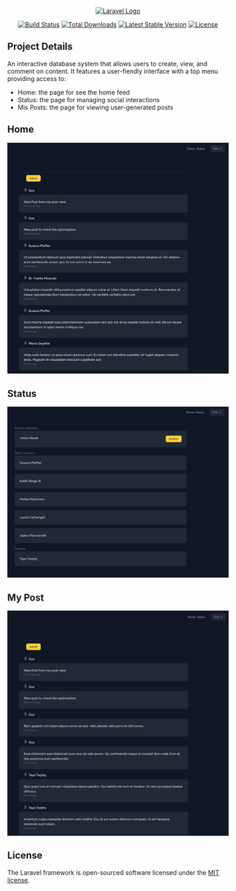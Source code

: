 <p align="center"><a href="https://laravel.com" target="_blank"><img src="https://raw.githubusercontent.com/laravel/art/master/logo-lockup/5%20SVG/2%20CMYK/1%20Full%20Color/laravel-logolockup-cmyk-red.svg" width="400" alt="Laravel Logo"></a></p>

<p align="center">
<a href="https://github.com/laravel/framework/actions"><img src="https://github.com/laravel/framework/workflows/tests/badge.svg" alt="Build Status"></a>
<a href="https://packagist.org/packages/laravel/framework"><img src="https://img.shields.io/packagist/dt/laravel/framework" alt="Total Downloads"></a>
<a href="https://packagist.org/packages/laravel/framework"><img src="https://img.shields.io/packagist/v/laravel/framework" alt="Latest Stable Version"></a>
<a href="https://packagist.org/packages/laravel/framework"><img src="https://img.shields.io/packagist/l/laravel/framework" alt="License"></a>
</p>

## Project Details

An interactive database system that allows users to create, view, and comment on content. It features a user-fiendly interface with a top menu providing access to:
- Home: the page for see the home feed
- Status: the page for managing social interactions
- Mis Posts: the page for viewing user-generated posts

## Home
![](images/home.png)

## Status
![](images/status.png)

## My Post
![](images/mypost.png)


## License

The Laravel framework is open-sourced software licensed under the [MIT license](https://opensource.org/licenses/MIT).
